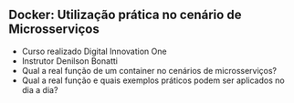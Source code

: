 ## Docker: Utilização prática no cenário de Microsserviços

- Curso realizado Digital Innovation One
- Instrutor Denilson Bonatti
- Qual a real função de um container no cenários de microsserviços? 
- Qual a real função e quais exemplos práticos podem ser aplicados no dia a dia?
